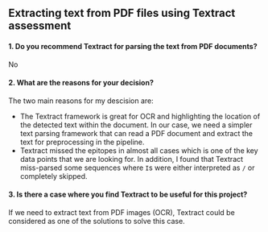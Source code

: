 ## Extracting text from PDF files using Textract assessment
#### 1. Do you recommend Textract for parsing the text from PDF documents?  

No

#### 2. What are the reasons for your decision? 
The two main reasons for my descision are:
- The Textract framework is great for OCR and highlighting the location of the detected text within the document. In our case, we need a simpler text parsing framework that can read a PDF document and extract the text for preprocessing in the pipeline. 
- Textract missed the epitopes in almost all cases which is one of the key data points that we are looking for. In addition, I found that Textract miss-parsed some sequences where  `I`s were either interpreted as `/` or completely skipped.

#### 3. Is there a case where you find Textract to be useful for this project?
If we need to extract text from PDF images (OCR), Textract could be considered as one of the solutions to solve this case.
